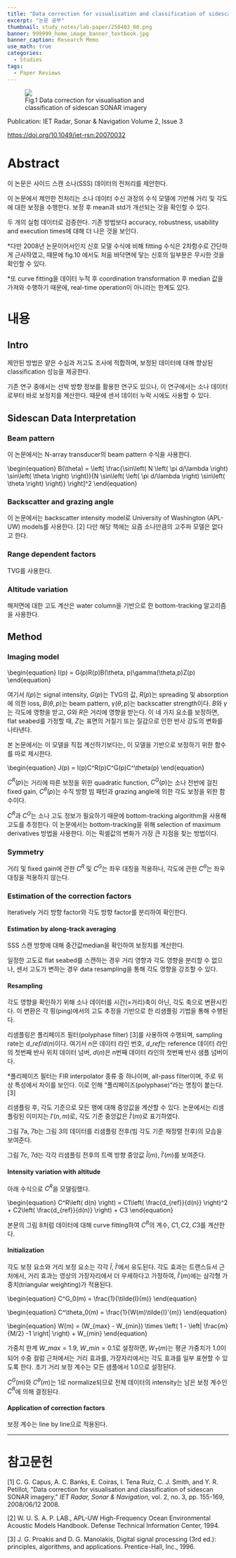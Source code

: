 ```yaml
---
title: "Data correction for visualisation and classification of sidescan SONAR imagery"
excerpt: "논문 공부"
thumbnail: study_notes/lab-paper/250403_00.png
banner: 999999_home_image_banner_textbook.jpg
banner_caption: Research Memo
use_math: true
categories:
  - Studies
tags:
  - Paper Reviews
---
```


<figure class="align-center" style="width: 60%">
  <a href="{{ site.url }}{{ site.baseurl }}/assets/images/study_notes/lab-paper/250403_00.png">
  <img src="{{ site.url }}{{ site.baseurl }}/assets/images/study_notes/lab-paper/250403_00.png">
  </a>
  <figcaption>
  Fig.1 Data correction for visualisation and classification of sidescan SONAR imagery
  </figcaption>
</figure>

Publication: IET Radar, Sonar & Navigation Volume 2, Issue 3

https://doi.org/10.1049/iet-rsn:20070032

# Abstract

이 논문은 사이드 스캔 소나(SSS) 데이터의 전처리를 제안한다.

이 논문에서 제안한 전처리는 소나 데이터 수신 과정의 수식 모델에 기반해 거리 및 각도에 대한 보정을 수행한다. 보정 후 mean과 std가 개선되는 것을 확인할 수 있다.

두 개의 실험 데이터로 검증한다. 기존 방법보다 accuracy, robustness, usability and execution times에 대해 더 나은 것을 보인다.

*다만 2008년 논문이어서인지 신호 모델 수식에 비해 fitting 수식은 2차함수로 간단하게 근사하였고, 때문에 fig.10 에서도 처음 바닥면에 닿는 신호의 일부분은 무시한 것을 확인할 수 있다.

*또 curve fitting을 데이터 누적 후 coordination transformation 후 median 값을 가져와 수행하기 때문에, real-time operation이 아니라는 한계도 있다.

# 내용

## Intro

제안된 방법은 얕은 수심과 저고도 조사에 적합하며, 보정된 데이터에 대해 향상된 classification 성능을 제공한다.

기존 연구 중에서는 선박 방향 정보를 활용한 연구도 있으나, 이 연구에서는 소나 데이터로부터 바로 보정치를 계산한다. 때문에 센서 데이터 누락 시에도 사용할 수 있다.

## Sidescan Data Interpretation

### Beam pattern

이 논문에서는 N-array transducer의 beam pattern 수식을 사용한다.

\begin{equation}
    B(\theta) = \left[ \frac{\sin\left( N \left( \pi d/\lambda \right) \sin\left( \theta \right) \right)}{N \sin\left( \left( \pi d/\lambda \right) \sin\left( \theta \right) \right)} \right]^2
\end{equation}

### Backscatter and grazing angle

이 논문에서는 backscatter intensity model로 University of Washington (APL-UW) models를 사용한다. [2] 다만 해당 책에는 요즘 소나만큼의 고주파 모델은 없다고 한다.

### Range dependent factors

TVG를 사용한다.

### Altitude variation

해저면에 대한 고도 계산은 water column을 기반으로 한 bottom-tracking 알고리즘을 사용한다.

## Method

### Imaging model

\begin{equation}
    I(p) = G(p)R(p)B(\theta, p)\gamma(\theta,p)Z(p)
\end{equation}

여기서 $I(p)$는 signal intensity, $G(p)$는 TVG의 값, $R(p)$는 spreading 및 absorption에 의한 loss, $B(\theta, p)$는 beam pattern, $\gamma(\theta, p)$는 backscatter strength이다. $B$와 $\gamma$ 는 각도에 영향을 받고, $G$와 $R$은 거리에 영향을 받는다. 이 네 가지 요소를 보정하면, flat seabed를 가정할 때, $Z$는 표면의 거칠기 또는 질감으로 인한 반사 강도의 변화를 나타낸다.

본 논문에서는 이 모델을 직접 계산하기보다는, 이 모델을 기반으로 보정하기 위한 함수를 따로 제시한다.

\begin{equation}
    J(p) = I(p)C^R(p)C^G(p)C^\theta(p)
\end{equation}

$C^R(p)$는 거리에 따른 보정을 위한 quadratic function, $C^G(p)$는 소나 전반에 걸친 fixed gain, $C^\theta(p)$는 수직 방향 빔 패턴과 grazing angle에 의한 각도 보정을 위한 함수이다.

$C^R$과 $C^G$는 소나 고도 정보가 필요하기 때문에 bottom-tracking algorithm을 사용해 고도를 추정한다. 이 논문에서는 bottom-tracking을 위해 selection of maximum derivatives 방법을 사용한다. 이는 픽셀값의 변화가 가장 큰 지점을 찾는 방법이다.

### Symmetry

거리 및 fixed gain에 관한 $C^R$ 및 $C^G$는 좌우 대칭을 적용하나, 각도에 관한 $C^\theta$는 좌우대칭을 적용하지 않는다.

### Estimation of the correction factors

Iteratively 거리 방향 factor와 각도 방향 factor를 분리하여 확인한다.

#### Estimation by along-track averaging

SSS 스캔 방향에 대해 중간값median을 확인하여 보정치를 계산한다.

일정한 고도로 flat seabed를 스캔하는 경우 거리 영향과 각도 영향을 분리할 수 없으나, 센서 고도가 변하는 경우 data resampling을 통해 각도 영향을 강조할 수 있다.

#### Resampling

각도 영향을 확인하기 위해 소나 데이터를 시간(=거리)축이 아닌, 각도 축으로 변환시킨다. 이 변환은 각 핑(ping)에서의 고도 추정을 기반으로 한 리샘플링 기법을 통해 수행된다.

리샘플링은 폴리페이즈 필터(polyphase filter) [3]를 사용하여 수행되며, sampling rate는 $d\_{ref} / d(n)$이다. 여기서 $n$은 데이터 라인 번호, $d\_{ref}$는 reference 데이터 라인의 첫번째 반사 위치 데이터 넘버, ${d(n)}$은 n번째 데이터 라인의 첫번째 반사 샘플 넘버이다.

*폴리페이즈 필터는 FIR interpolator 종류 중 하나이며, all-pass filter이며, 주로 위상 특성에서 차이를 보인다. 이로 인해 “폴리페이즈(polyphase)”라는 명칭이 붙는다. [3]

리샘플링 후, 각도 기준으로 모든 행에 대해 중앙값을 계산할 수 있다. 논문에서는 리샘플링된 이미지는 $I'(n, m)$로, 각도 기준 중앙값은 $\tilde{I}'(m)$로 표기하였다.

그림 7a, 7b는 그림 3의 데이터를 리샘플링 전후(빔 각도 기준 재정렬 전후)의 모습을 보여준다.

그림 7c, 7d는 각각 리샘플링 전후의 트랙 방향 중앙값 $\tilde{I}(m)$, $\tilde{I}'(m)$를 보여준다.

#### Intensity variation with altitude

아래 수식으로 $C^R$을 모델링했다.

\begin{equation}
    C^R\left( d(n) \right) = C1\left( \frac{d\_{ref}}{d(n)} \right)^2 + C2\left( \frac{d\_{ref}}{d(n)} \right) + C3
\end{equation}

본문의 그림 8처럼 데이터에 대해 curve fitting하여 $C^R$의 계수, $C1, C2, C3$를 계산한다.

#### Initialization

각도 보정 요소와 거리 보정 요소는 각각 $\tilde{I}$, $\tilde{I}'$에서 유도된다. 각도 효과는 트랜스듀서 근처에서, 거리 효과는 영상의 가장자리에서 더 우세하다고 가정하여, $\tilde{I}'(m)$에는 삼각형 가중치(triangular weighting)가 적용된다.

\begin{equation}
    C^G\_0(m) = \frac{1}{\tilde{I}(m)}
\end{equation}

\begin{equation}
    C^\theta\_0(m) = \frac{1}{W(m)\tilde{I}'(m)}
\end{equation}

\begin{equation}
    W(m) = (W\_{max} - W\_{min}) \times \left( 1 - \left| \frac{m}{M/2} -1 \right| \right) + W\_{min}
\end{equation}

가중치 한계 $W\_{max} = 1.9$, $W\_{min} = 0.1$로 설정하면, $W_T(m)$는 평균 가중치가 1.0이 되어 수중 컬럼 근처에서는 거리 효과를, 가장자리에서는 각도 효과를 일부 표현할 수 있도록 한다.
초기 거리 보정 계수는 모든 샘플에서 1.0으로 설정된다.

$C^G(m)$와 $C^\theta(m)$는 1로 normalize되므로 전체 데이터의 intensity는 남은 보정 계수인 $C^R$에 의해 결정된다.

#### Application of correction factors

보정 계수는 line by line으로 적용된다.

---

# 참고문헌

[1]	C. G. Capus, A. C. Banks, E. Coiras, I. Tena Ruiz, C. J. Smith, and Y. R. Petillot, "Data correction for visualisation and classification of sidescan SONAR imagery," *IET Radar, Sonar & Navigation*, vol. 2, no. 3, pp. 155-169, 2008/06/12 2008.

[2]	W. U. S. A. P. LAB., APL-UW High-Frequency Ocean Environmental Acoustic Models Handbook. Defense Technical Information Center, 1994.

[3]	J. G. Proakis and D. G. Manolakis, Digital signal processing (3rd ed.): principles, algorithms, and applications. Prentice-Hall, Inc., 1996.

